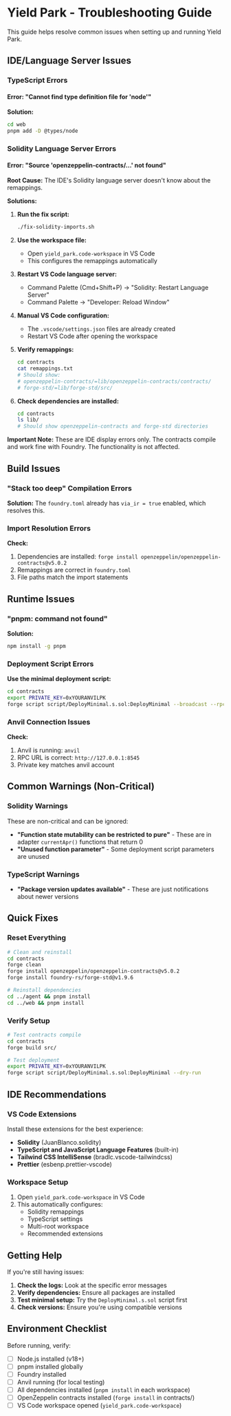 # Yield Park - Troubleshooting Guide

This guide helps resolve common issues when setting up and running Yield Park.

## IDE/Language Server Issues

### TypeScript Errors

#### Error: "Cannot find type definition file for 'node'"

**Solution:**
```bash
cd web
pnpm add -D @types/node
```

### Solidity Language Server Errors

#### Error: "Source 'openzeppelin-contracts/...' not found"

**Root Cause:** The IDE's Solidity language server doesn't know about the remappings.

**Solutions:**

1. **Run the fix script:**
   ```bash
   ./fix-solidity-imports.sh
   ```

2. **Use the workspace file:**
   - Open `yield_park.code-workspace` in VS Code
   - This configures the remappings automatically

3. **Restart VS Code language server:**
   - Command Palette (Cmd+Shift+P) → "Solidity: Restart Language Server"
   - Command Palette → "Developer: Reload Window"

4. **Manual VS Code configuration:**
   - The `.vscode/settings.json` files are already created
   - Restart VS Code after opening the workspace

5. **Verify remappings:**
   ```bash
   cd contracts
   cat remappings.txt
   # Should show:
   # openzeppelin-contracts/=lib/openzeppelin-contracts/contracts/
   # forge-std/=lib/forge-std/src/
   ```

6. **Check dependencies are installed:**
   ```bash
   cd contracts
   ls lib/
   # Should show openzeppelin-contracts and forge-std directories
   ```

**Important Note:** These are IDE display errors only. The contracts compile and work fine with Foundry. The functionality is not affected.

## Build Issues

### "Stack too deep" Compilation Errors

**Solution:** The `foundry.toml` already has `via_ir = true` enabled, which resolves this.

### Import Resolution Errors

**Check:**
1. Dependencies are installed: `forge install openzeppelin/openzeppelin-contracts@v5.0.2`
2. Remappings are correct in `foundry.toml`
3. File paths match the import statements

## Runtime Issues

### "pnpm: command not found"

**Solution:**
```bash
npm install -g pnpm
```

### Deployment Script Errors

**Use the minimal deployment script:**
```bash
cd contracts
export PRIVATE_KEY=0xYOURANVILPK
forge script script/DeployMinimal.s.sol:DeployMinimal --broadcast --rpc-url http://127.0.0.1:8545
```

### Anvil Connection Issues

**Check:**
1. Anvil is running: `anvil`
2. RPC URL is correct: `http://127.0.0.1:8545`
3. Private key matches anvil account

## Common Warnings (Non-Critical)

### Solidity Warnings

These are non-critical and can be ignored:

- **"Function state mutability can be restricted to pure"** - These are in adapter `currentApr()` functions that return 0
- **"Unused function parameter"** - Some deployment script parameters are unused

### TypeScript Warnings

- **"Package version updates available"** - These are just notifications about newer versions

## Quick Fixes

### Reset Everything
```bash
# Clean and reinstall
cd contracts
forge clean
forge install openzeppelin/openzeppelin-contracts@v5.0.2
forge install foundry-rs/forge-std@v1.9.6

# Reinstall dependencies
cd ../agent && pnpm install
cd ../web && pnpm install
```

### Verify Setup
```bash
# Test contracts compile
cd contracts
forge build src/

# Test deployment
export PRIVATE_KEY=0xYOURANVILPK
forge script script/DeployMinimal.s.sol:DeployMinimal --dry-run
```

## IDE Recommendations

### VS Code Extensions
Install these extensions for the best experience:

- **Solidity** (JuanBlanco.solidity)
- **TypeScript and JavaScript Language Features** (built-in)
- **Tailwind CSS IntelliSense** (bradlc.vscode-tailwindcss)
- **Prettier** (esbenp.prettier-vscode)

### Workspace Setup
1. Open `yield_park.code-workspace` in VS Code
2. This automatically configures:
   - Solidity remappings
   - TypeScript settings
   - Multi-root workspace
   - Recommended extensions

## Getting Help

If you're still having issues:

1. **Check the logs:** Look at the specific error messages
2. **Verify dependencies:** Ensure all packages are installed
3. **Test minimal setup:** Try the `DeployMinimal.s.sol` script first
4. **Check versions:** Ensure you're using compatible versions

## Environment Checklist

Before running, verify:

- [ ] Node.js installed (v18+)
- [ ] pnpm installed globally
- [ ] Foundry installed
- [ ] Anvil running (for local testing)
- [ ] All dependencies installed (`pnpm install` in each workspace)
- [ ] OpenZeppelin contracts installed (`forge install` in contracts/)
- [ ] VS Code workspace opened (`yield_park.code-workspace`)
